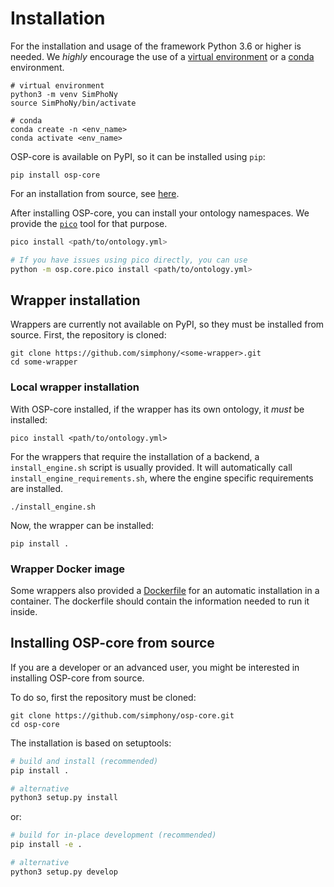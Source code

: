 # Installation

For the installation and usage of the framework Python 3.6 or higher is
needed. We _highly_ encourage the use of a [virtual environment](https://docs.python.org/3/tutorial/venv.html)
or a [conda](https://docs.conda.io/en/latest/) environment.

```shell
# virtual environment
python3 -m venv SimPhoNy
source SimPhoNy/bin/activate
```

```shell
# conda
conda create -n <env_name>
conda activate <env_name>
```

OSP-core is available on PyPI, so it can be installed using `pip`:

```shell
pip install osp-core
```

For an installation from source, see [here](#installing-osp-core-from-source).

After installing OSP-core, you can install your ontology namespaces.
We provide the [`pico`](utils.md#pico) tool for that purpose.

```sh
pico install <path/to/ontology.yml>

# If you have issues using pico directly, you can use
python -m osp.core.pico install <path/to/ontology.yml>
```

## Wrapper installation

Wrappers are currently not available on PyPI, so they must be installed
from source. First, the repository is cloned:

```shell
git clone https://github.com/simphony/<some-wrapper>.git
cd some-wrapper
```

### Local wrapper installation

With OSP-core installed, if the wrapper has its own ontology, it _must_ be installed:

```shell
pico install <path/to/ontology.yml>
```

For the wrappers that require the installation of a backend, a `install_engine.sh` script is usually provided.
It will automatically call `install_engine_requirements.sh`, where the engine specific requirements are installed.

```shell
./install_engine.sh
```

Now, the wrapper can be installed:

```shell
pip install .
```

### Wrapper Docker image

Some wrappers also provided a [Dockerfile](https://docs.docker.com/engine/reference/builder/)
for an automatic installation in a container.
The dockerfile should contain the information needed to run it inside.

## Installing OSP-core from source

If you are a developer or an advanced user, you might be interested in
installing OSP-core from source.

To do so, first the repository must be cloned:

```shell
git clone https://github.com/simphony/osp-core.git
cd osp-core
```

The installation is based on setuptools:

```sh
# build and install (recommended)
pip install .

# alternative
python3 setup.py install
```

or:

```sh
# build for in-place development (recommended)
pip install -e .

# alternative
python3 setup.py develop
```
